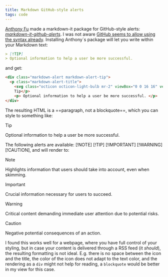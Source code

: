 ```yaml
---
title: Markdown GitHub-style alerts
tags: code
---
```

[Anthony Fu](https://antfu.me/posts/github-alerts) made a markdown-it package for GitHub-style alerts: [<cite>markdown-it-github-alerts</cite>](https://www.npmjs.com/package/markdown-it-github-alerts). I was not aware [GitHub seems to allow using the syntax already](https://github.com/orgs/community/discussions/16925). Installing Anthony´s package will let you write within your Markdown text:

```markdown
> [!TIP]
> Optional information to help a user be more successful.
```

and get:

```html
<div class="markdown-alert markdown-alert-tip">
  <p class="markdown-alert-title">
    <svg class="octicon octicon-light-bulb mr-2" viewBox="0 0 16 16" version="1.1" width="16" height="16" aria-hidden="true"><path d="M8 1.5c-2.363 0-4 1.69-4 3.75 0 .984.424 1.625.984 2.304l.214.253c.223.264.47.556.673.848.284.411.537.896.621 1.49a.75.75 0 0 1-1.484.211c-.04-.282-.163-.547-.37-.847a8.456 8.456 0 0 0-.542-.68c-.084-.1-.173-.205-.268-.32C3.201 7.75 2.5 6.766 2.5 5.25 2.5 2.31 4.863 0 8 0s5.5 2.31 5.5 5.25c0 1.516-.701 2.5-1.328 3.259-.095.115-.184.22-.268.319-.207.245-.383.453-.541.681-.208.3-.33.565-.37.847a.751.751 0 0 1-1.485-.212c.084-.593.337-1.078.621-1.489.203-.292.45-.584.673-.848.075-.088.147-.173.213-.253.561-.679.985-1.32.985-2.304 0-2.06-1.637-3.75-4-3.75ZM5.75 12h4.5a.75.75 0 0 1 0 1.5h-4.5a.75.75 0 0 1 0-1.5ZM6 15.25a.75.75 0 0 1 .75-.75h2.5a.75.75 0 0 1 0 1.5h-2.5a.75.75 0 0 1-.75-.75Z"></path></svg>
    Tip</p>
    <p> Optional information to help a user be more successful. </p>
</div>
```

The resulting HTML is a ==paragraph, not a blockquote==, which you can style to something like:

> [!TIP]
> Optional information to help a user be more successful.

The following alerts are available: [!NOTE] [!TIP] [!IMPORTANT] [!WARNING] [!CAUTION], and will render to:
 
> [!NOTE]
> Highlights information that users should take into account, even when skimming.

> [!IMPORTANT]
> Crucial information necessary for users to succeed.

> [!WARNING]
> Critical content demanding immediate user attention due to potential risks.

> [!CAUTION]
> Negative potential consequences of an action.

I found this works well for a webpage, where you have full control of your styling, but in case your content is delivered through a RSS feed (it *should*), the resulting formatting is not ideal. E.g. there is no space between the icon and the title, the color of the icon does not adapt to the text color, and the rendering as a `div` might not help for reading, a `blockquote` would be better in my view for this case.


